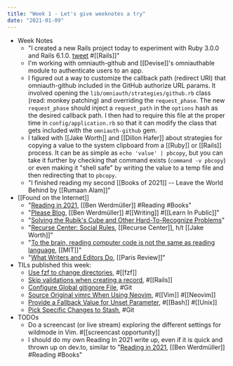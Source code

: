 ```yaml
---
title: "Week 1 - Let's give weeknotes a try"
date: "2021-01-09"
---
```


- Week Notes
    - "I created a new Rails project today to experiment with Ruby 3.0.0 and Rails 6.1.0. [tweet](https://twitter.com/jbrancha/status/1345878504475340800?s=20) #[[Rails]]"
    - I'm working with omniauth-github and [[Devise]]'s omniauthable module to authenticate users to an app.
    - I figured out a way to customize the callback path (redirect URI) that omniauth-github included in the GitHub authorize URL params. It involved opening the `lib/omniauth/strategies/github.rb` class (read: monkey patching) and overriding the `request_phase`. The new `request_phase` should inject a `request_path` in the `options` hash as the desired callback path. I then had to require this file at the proper time in `config/application.rb` so that it can modify the class that gets included with the `omniauth-github` gem.
    - I talked with [[Jake Worth]] and [[Dillon Hafer]] about strategies for copying a value to the system clipboard from a [[Ruby]] or [[Rails]] process. It can be as simple as `echo 'value' | pbcopy`, but you can take it further by checking that  command exists (`command -v pbcopy`) or even making it "shell safe" by writing the value to a temp file and then redirecting that to `pbcopy`.
    - "I finished reading my second [[Books of 2021]] -- Leave the World Behind by [[Rumaan Alam]]"
- [[Found on the Internet]]
    - "[Reading in 2021](https://werd.io/2021/reading-in-2021), [[Ben Werdmüller]] #Reading #Books"
    - "[Please Blog](https://werd.io/2021/please-blog), [[Ben Werdmüller]] #[[Writing]] #[[Learn In Public]]"
    - "[Solving the Rubik's Cube and Other Hard-To-Recognize Problems](http://interconnected.org/home/2021/01/04/rubiks_cube)"
    - "[Recurse Center: Social Rules](https://www.recurse.com/social-rules), [[Recurse Center]], h/t [[Jake Worth]]"
    - "[To the brain, reading computer code is not the same as reading language](https://news.mit.edu/2020/brain-reading-computer-code-1215), [[MIT]]"
    - "[What Writers and Editors Do](https://www.theparisreview.org/blog/2021/01/05/what-writers-and-editors-do/), [[Paris Review]]"
- TILs published this week:
    - [Use fzf to change directories](https://github.com/jbranchaud/til/blob/master/unix/use-fzf-to-change-directories.md), #[[fzf]]
    - [Skip validations when creating a record](https://github.com/jbranchaud/til/blob/master/rails/skip-validations-when-creating-a-record.md), #[[Rails]]
    - [Configure Global gitignore File](https://github.com/jbranchaud/til/blob/master/git/configure-global-gitignore-file.md), #Git
    - [Source Original vimrc When Using Neovim](https://github.com/jbranchaud/til/blob/master/vim/source-original-vimrc-when-using-neovim.md), #[[Vim]] #[[Neovim]]
    - [Provide a Fallback Value for Unset Parameter](https://github.com/jbranchaud/til/blob/master/unix/provide-a-fallback-value-for-unset-parameter.md), #[[Bash]] #[[Unix]]
    - [Pick Specific Changes to Stash](https://github.com/jbranchaud/til/blob/master/git/pick-specific-changes-to-stash.md), #Git
- TODOs
    - Do a screencast (or live stream) exploring the different settings for wildmode in Vim. #[[screencast opportunity]]
    - I should do my own Reading In 2021 write up, even if it is quick and thrown up on dev.to, similar to "[Reading in 2021](https://werd.io/2021/reading-in-2021), [[Ben Werdmüller]] #Reading #Books"
